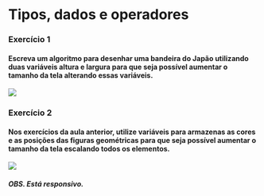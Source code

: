 # Tipos, dados e operadores
### Exercício 1
#### Escreva um algoritmo para desenhar uma bandeira do Japão utilizando duas variáveis altura e largura para que seja possível aumentar o tamanho da tela alterando essas variáveis.
<img src="Exercicio_1/Exercicio_1.jpg">

### Exercício 2
#### Nos exercícios da aula anterior, utilize variáveis para armazenas as cores e as posições das figuras geométricas para que seja possível aumentar o tamanho da tela escalando todos os elementos.
<img src="Exercicio_2/Exercicio_2.jpg">

##### OBS. Está responsivo.
